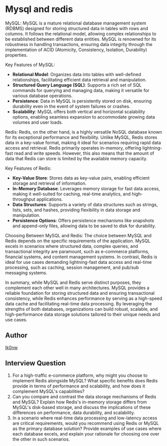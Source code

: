 # Mysql and redis

MySQL: MySQL is a mature relational database management system (RDBMS) designed for storing structured data in tables with rows and columns. It follows the relational model, allowing complex relationships to be established between different data entities. MySQL is renowned for its robustness in handling transactions, ensuring data integrity through the implementation of ACID (Atomicity, Consistency, Isolation, Durability) properties.

Key Features of MySQL:

* **Relational Model**: Organizes data into tables with well-defined relationships, facilitating efficient data retrieval and manipulation.
* **Structured Query Language (SQL)**: Supports a rich set of SQL commands for querying and managing data, making it versatile for various database operations.
* **Persistence**: Data in MySQL is persistently stored on disk, ensuring durability even in the event of system failures or crashes.
* **Scalability**: MySQL offers both vertical and horizontal scalability options, enabling seamless expansion to accommodate growing data volumes and user loads.

Redis: Redis, on the other hand, is a highly versatile NoSQL database known for its exceptional performance and flexibility. Unlike MySQL, Redis stores data in a key-value format, making it ideal for scenarios requiring rapid data access and retrieval. Redis primarily operates in-memory, offering lightning-fast read and write speeds. However, this also means that the amount of data that Redis can store is limited by the available memory capacity.

Key Features of Redis:

* **Key-Value Store**: Stores data as key-value pairs, enabling efficient storage and retrieval of information.
* **In-Memory Database**: Leverages memory storage for fast data access, making it well-suited for caching, real-time analytics, and high-throughput applications.
* **Data Structures**: Supports a variety of data structures such as strings, lists, sets, and hashes, providing flexibility in data storage and manipulation.
* **Persistence Options**: Offers persistence mechanisms like snapshots and append-only files, allowing data to be saved to disk for durability.

Choosing Between MySQL and Redis: The choice between MySQL and Redis depends on the specific requirements of the application. MySQL excels in scenarios where structured data, complex queries, and transactional integrity are paramount, such as e-commerce platforms, financial systems, and content management systems. In contrast, Redis is ideal for use cases demanding lightning-fast data access and real-time processing, such as caching, session management, and pub/sub messaging systems.

In summary, while MySQL and Redis serve distinct purposes, they complement each other well in many architectures. MySQL provides a reliable foundation for storing structured data and ensuring transactional consistency, while Redis enhances performance by serving as a high-speed data cache and facilitating real-time data processing. By leveraging the strengths of both databases, organizations can build robust, scalable, and high-performance data storage solutions tailored to their unique needs and use cases.

## Author

[Ik0nw](https://github.com/Ik0nw)

## Interview Question

1. For a high-traffic e-commerce platform, why might you choose to implement Redis alongside MySQL? What specific benefits does Redis provide in terms of performance and scalability, and how does it complement MySQL's capabilities?
2. Can you compare and contrast the data storage mechanisms of Redis and MySQL? Explain how Redis's in-memory storage differs from MySQL's disk-based storage, and discuss the implications of these differences on performance, data durability, and scalability.
3. In a scenario where real-time data processing and low-latency access are critical requirements, would you recommend using Redis or MySQL as the primary database solution? Provide examples of use cases where each database excels, and explain your rationale for choosing one over the other in such scenarios.
